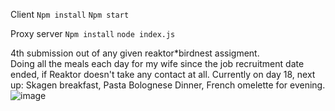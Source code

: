 Client
<code>Npm install</code>
<code>Npm start</code>

Proxy server
<code>Npm install</code>
<code>node index.js</code>

4th submission out of any given reaktor*birdnest assigment. </br>Doing all the meals each day for my wife since the job recruitment date ended, if Reaktor doesn't take any contact at all. Currently on day 18, next up: Skagen breakfast, Pasta Bolognese Dinner, French omelette for evening.
![image](https://user-images.githubusercontent.com/66220187/216727391-15ca6240-feb7-4285-9a09-e51bdc94e93c.png)
